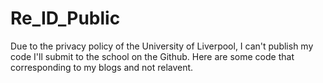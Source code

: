 # Re_ID_Public
Due to the privacy policy of the University of Liverpool, I can't publish my code I'll submit to the school on the Github. Here are some code that corresponding to my blogs and not relavent.

